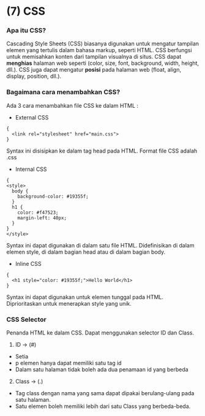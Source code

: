 # (7) CSS

### Apa itu CSS?
Cascading Style Sheets (CSS) biasanya digunakan untuk mengatur tampilan elemen yang tertulis dalam bahasa markup, seperti HTML. CSS berfungsi untuk memisahkan konten dari tampilan visualnya di situs. CSS dapat **menghias** halaman web seperti (color, size, font, background, width, height, dll.). CSS juga dapat mengatur **posisi** pada halaman web (float, align, display, position, dll.).

### Bagaimana cara menambahkan CSS?
Ada 3 cara menambahkan file CSS ke dalam HTML :

- External CSS
```
{
  <link rel="stylesheet" href="main.css">
}
```
Syntax ini disisipkan ke dalam tag head pada HTML. Format file CSS adalah .css

- Internal CSS
```
{
<style>
  body {
    background-color: #19355f;
  }
  h1 {
    color: #f47523;
    margin-left: 40px;
  }
}
</style>
```
Syntax ini dapat digunakan di dalam satu file HTML. Didefinisikan di dalam elemen style, di dalam bagian head atau di dalam bagian body.

- Inline CSS 
```
{
  <h1 style="color: #19355f;">Hello World</h1>
}
```
Syntax ini dapat digunakan untuk elemen tunggal pada HTML. Diprioritaskan untuk menerapkan style yang unik.


### CSS Selector
Penanda HTML ke dalam CSS. Dapat menggunakan selector ID dan Class.

1. ID -> (#)
- Setia
- p elemen hanya dapat memiliki satu tag id
- Dalam satu halaman tidak boleh ada dua penamaan id yang berbeda

2. Class -> (.)
- Tag class dengan nama yang sama dapat dipakai berulang-ulang pada satu halaman.
- Satu elemen boleh memiliki lebih dari satu Class yang berbeda-beda.